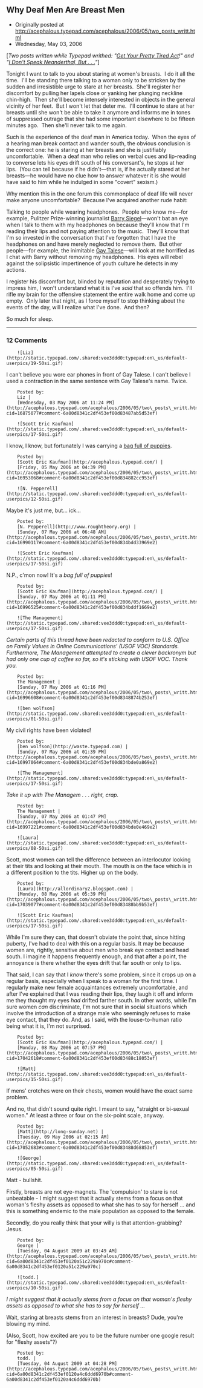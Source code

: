 ## Why Deaf Men Are Breast Men

 * Originally posted at http://acephalous.typepad.com/acephalous/2006/05/two_posts_writt.html
 * Wednesday, May 03, 2006



[_Two posts written while Typepad writhed: "[Get Your Pretty Tired Act](http://www.thevalve.org/go/valve/article/get\_your\_pretty\_tired\_act\_pretty\_tired\_act\_here\_pretty\_tired\_act/)!" and "[I Don't Speak Neanderthal, But . . .](http://www.thevalve.org/go/valve/article/i\_dont\_speak\_neaderthal\_but\_look\_hes\_killing\_a\_bison\_bison\_food/)"_]

Tonight I want to talk to you about staring at women's breasts.  I do it all the time.  I'll be standing there talking to a woman only to be stricken by the sudden and irresistible urge to stare at her breasts.  She'll register her discomfort by pulling her lapels close or yanking her plunging neckline chin-high.  Then she'll become intensely interested in objects in the general vicinity of her feet.  But I won't let that deter me.  I'll continue to stare at her breasts until she won't be able to take it anymore and informs me in tones of suppressed outrage that she had some important elsewhere to be fifteen minutes ago.  Then she'll never talk to me again.

Such is the experience of the deaf man in America today.  When the eyes of a hearing man break contact and wander south, the obvious conclusion is the correct one: he is staring at her breasts and she is justifiably uncomfortable.  When a deaf man who relies on verbal cues and lip-reading to converse lets his eyes drift south of his conversant's, he stops at her lips.  (You can tell because if he didn't—that is, if he actually stared at her breasts—he would have no clue how to answer whatever it is she would have said to him while he indulged in some "covert" sexism.)  

Why mention this in the one forum this commonplace of deaf life will never make anyone uncomfortable?  Because I've acquired another rude habit:

Talking to people while wearing headphones.  People who know me—for example, Pulitzer Prize-winning journalist [Barry Siegel](http://barry-siegel.com/)—won't bat an eye when I talk to them with my headphones on because they'll know that I'm reading their lips and not paying attention to the music.  They'll know that I'm so invested in the conversation that I've forgotten that I have the headphones on and have merely neglected to remove them.  But other people—for example, the inimitable [Gay Talese](http://www.gaytalese.com/)—will look at me horrified as I chat with Barry without removing my headphones.  His eyes will rebel against the solipsistic impertinence of youth culture he detects in my actions.  

I register his discomfort but, blinded by reputation and desperately trying to impress him, I won't understand what it is I've _said_ that so offends him.  I'll rifle my brain for the offensive statement the entire walk home and come up empty.  Only later that night, as I force myself to stop thinking about the events of the day, will I realize what I've done.  And then?

So much for sleep.

		

* * *

### 12 Comments 

		

                
[]()

	

		![Liz](http://static.typepad.com/.shared:vee3ddd0:typepad:en\_us/default-userpics/19-50si.gif)
	

	

		

I can't believe you wore ear phones in front of Gay Talese.  I can't believe I used a contraction in the same sentence with Gay Talese's name.  Twice.  

	

		Posted by:
		Liz |
		[Wednesday, 03 May 2006 at 11:24 PM](http://acephalous.typepad.com/acephalous/2006/05/two\_posts\_writt.html?cid=16875077#comment-6a00d8341c2df453ef00d83487ab5d53ef)

[]()

	

		![Scott Eric Kaufman](http://static.typepad.com/.shared:vee3ddd0:typepad:en\_us/default-userpics/17-50si.gif)
	

	

		

I know, I know, but fortunately I was carrying a [bag full of puppies](http://acephalous.typepad.com/in\_the\_bag.jpg).

	

		Posted by:
		[Scott Eric Kaufman](http://acephalous.typepad.com/) |
		[Friday, 05 May 2006 at 04:39 PM](http://acephalous.typepad.com/acephalous/2006/05/two\_posts\_writt.html?cid=16953068#comment-6a00d8341c2df453ef00d834882cc953ef)

[]()

	

		![N. Pepperell](http://static.typepad.com/.shared:vee3ddd0:typepad:en\_us/default-userpics/12-50si.gif)
	

	

		

Maybe it's just me, but... ick...

	

		Posted by:
		[N. Pepperell](http://www.roughtheory.org) |
		[Sunday, 07 May 2006 at 06:48 AM](http://acephalous.typepad.com/acephalous/2006/05/two\_posts\_writt.html?cid=16990117#comment-6a00d8341c2df453ef00d834bdd33969e2)

[]()

	

		![Scott Eric Kaufman](http://static.typepad.com/.shared:vee3ddd0:typepad:en\_us/default-userpics/17-50si.gif)
	

	

		

N.P., c'mon now!  It's a _bag full of puppies_!

	

		Posted by:
		[Scott Eric Kaufman](http://acephalous.typepad.com/) |
		[Sunday, 07 May 2006 at 01:11 PM](http://acephalous.typepad.com/acephalous/2006/05/two\_posts\_writt.html?cid=16996525#comment-6a00d8341c2df453ef00d834bddf1669e2)

[]()

	

		![The Management](http://static.typepad.com/.shared:vee3ddd0:typepad:en\_us/default-userpics/17-50si.gif)
	

	

		

_Certain parts of this thread have been redacted to conform to U.S. Office on Family Values in Online Communications' (USOF VOC) Standards.  Furthermore, The Management attempted to create a clever backronym but had only one cup of coffee so far, so it's sticking with USOF VOC.  Thank you._

	

		Posted by:
		The Management |
		[Sunday, 07 May 2006 at 01:16 PM](http://acephalous.typepad.com/acephalous/2006/05/two\_posts\_writt.html?cid=16996608#comment-6a00d8341c2df453ef00d8348874b253ef)

[]()

	

		![ben wolfson](http://static.typepad.com/.shared:vee3ddd0:typepad:en\_us/default-userpics/01-50si.gif)
	

	

		

My civil rights have been violated!

	

		Posted by:
		[ben wolfson](http://waste.typepad.com) |
		[Sunday, 07 May 2006 at 01:39 PM](http://acephalous.typepad.com/acephalous/2006/05/two\_posts\_writt.html?cid=16997064#comment-6a00d8341c2df453ef00d834bde0a869e2)

[]()

	

		![The Management](http://static.typepad.com/.shared:vee3ddd0:typepad:en\_us/default-userpics/17-50si.gif)
	

	

		

_Take it up with The Managem . . . right, crap._

	

		Posted by:
		The Management |
		[Sunday, 07 May 2006 at 01:47 PM](http://acephalous.typepad.com/acephalous/2006/05/two\_posts\_writt.html?cid=16997221#comment-6a00d8341c2df453ef00d834bde0e469e2)

[]()

	

		![Laura](http://static.typepad.com/.shared:vee3ddd0:typepad:en\_us/default-userpics/08-50si.gif)
	

	

		

Scott, most women can tell the difference between an interlocutor looking at their tits and looking at their mouth.  The mouth is on the face which is in a different position to the tits.  Higher up on the body.

	

		Posted by:
		[Laura](http://allordinary2.blogspot.com) |
		[Monday, 08 May 2006 at 05:39 PM](http://acephalous.typepad.com/acephalous/2006/05/two\_posts\_writt.html?cid=17039077#comment-6a00d8341c2df453ef00d83488bb9b53ef)

[]()

	

		![Scott Eric Kaufman](http://static.typepad.com/.shared:vee3ddd0:typepad:en\_us/default-userpics/17-50si.gif)
	

	

		

While I'm sure they can, that doesn't obviate the point that, since hitting puberty, I've had to deal with this on a regular basis.  It may be because women are, rightly, sensitive about men who break eye contact and head south.  I imagine it happens frequently enough, and that after a point, the annoyance is there whether the eyes drift that far south or only to lips.

That said, I can say that I _know_ there's some problem, since it crops up on a regular basis, especially when I speak to a woman for the first time.  I regularly make new female acquaintances extremely uncomfortable, and after I've explained that I was reading their lips, they laugh it off and inform me they thought my eyes _had_ drifted farther south.  In other words, while I'm sure women _can_ discriminate, I'm not sure that in social situations which involve the introduction of a strange male who seemingly refuses to make eye contact, that they do.  And, as I said, with the louse-to-human ratio being what it is, I'm not surprised.

	

		Posted by:
		[Scott Eric Kaufman](http://acephalous.typepad.com/) |
		[Monday, 08 May 2006 at 07:57 PM](http://acephalous.typepad.com/acephalous/2006/05/two\_posts\_writt.html?cid=17042618#comment-6a00d8341c2df453ef00d83488c18053ef)

[]()

	

		![Matt](http://static.typepad.com/.shared:vee3ddd0:typepad:en\_us/default-userpics/15-50si.gif)
	

	

		

If mens' crotches were on their chests, women would have the exact same problem.  

And no, that didn't sound quite right.  I meant to say, "straight or bi-sexual women."  At least a three or four on the six-point scale, anyway.

	

		Posted by:
		[Matt](http://long-sunday.net) |
		[Tuesday, 09 May 2006 at 02:15 AM](http://acephalous.typepad.com/acephalous/2006/05/two\_posts\_writt.html?cid=17052683#comment-6a00d8341c2df453ef00d83488d68853ef)

[]()

	

		![George](http://static.typepad.com/.shared:vee3ddd0:typepad:en\_us/default-userpics/05-50si.gif)
	

	

		

Matt - bullshit.

Firstly, breasts are not eye-magnets.  The 'compulsion' to stare is not unbeatable - I might suggest that it actually stems from a focus on that woman's fleshy assets as opposed to what she has to say for herself ... and this is something endemic to the male population as opposed to the female.

Secondly, do you really think that your willy is that attention-grabbing?  Jesus.

	

		Posted by:
		George |
		[Tuesday, 04 August 2009 at 03:49 AM](http://acephalous.typepad.com/acephalous/2006/05/two\_posts\_writt.html?cid=6a00d8341c2df453ef0120a51c229a970c#comment-6a00d8341c2df453ef0120a51c229a970c)

[]()

	

		![todd.](http://static.typepad.com/.shared:vee3ddd0:typepad:en\_us/default-userpics/10-50si.gif)
	

	

		

 _I might suggest that it actually stems from a focus on that woman's fleshy assets as opposed to what she has to say for herself ..._

Wait, staring at breasts stems from an interest in breasts? Dude, you're blowing my mind.

(Also, Scott, how excited are you to be the future number one google result for "fleshy assets"?)

	

		Posted by:
		todd. |
		[Tuesday, 04 August 2009 at 04:28 PM](http://acephalous.typepad.com/acephalous/2006/05/two\_posts\_writt.html?cid=6a00d8341c2df453ef0120a4c6ddd6970b#comment-6a00d8341c2df453ef0120a4c6ddd6970b)

		

        